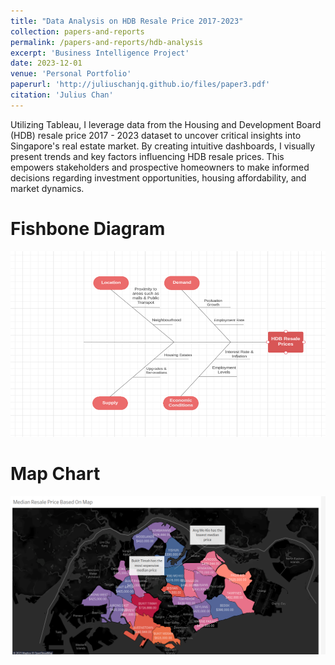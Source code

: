 ```yaml
---
title: "Data Analysis on HDB Resale Price 2017-2023"
collection: papers-and-reports
permalink: /papers-and-reports/hdb-analysis
excerpt: 'Business Intelligence Project'
date: 2023-12-01
venue: 'Personal Portfolio'
paperurl: 'http://juliuschanjq.github.io/files/paper3.pdf'
citation: 'Julius Chan'
---
```


Utilizing Tableau, I leverage data from the Housing and Development Board (HDB) resale price 2017 - 2023 dataset to uncover critical insights into Singapore's real estate market. By creating intuitive dashboards, I visually present trends and key factors influencing HDB resale prices. This empowers stakeholders and prospective homeowners to make informed decisions regarding investment opportunities, housing affordability, and market dynamics.

Fishbone Diagram 
======
![](/images/fishbone.png)

Map Chart
======
![](/images/map.png)
